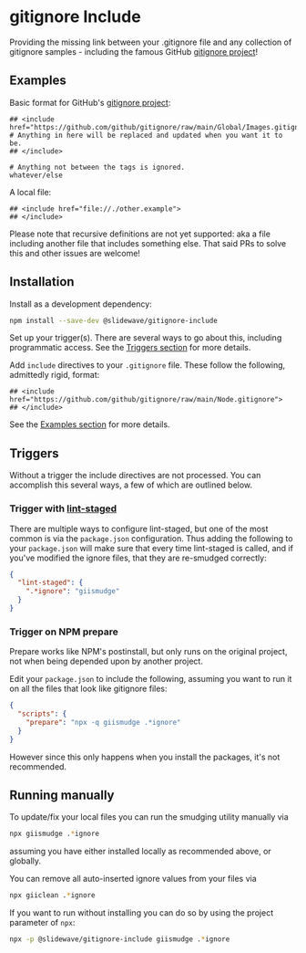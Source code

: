 # gitignore Include

Providing the missing link between your .gitignore file and any collection of gitignore samples - including the famous GitHub [gitignore project]("https://github.com/github/gitignore)!

## Examples

Basic format for GitHub's [gitignore project]("https://github.com/github/gitignore):

```gitignore
## <include href="https://github.com/github/gitignore/raw/main/Global/Images.gitignore">
# Anything in here will be replaced and updated when you want it to be.
## </include>

# Anything not between the tags is ignored.
whatever/else
```

A local file:

```gitignore
## <include href="file://./other.example">
## </include>
```

Please note that recursive definitions are not yet supported: aka a file including another file that includes something else. That said PRs to solve this and other issues are welcome!

## Installation

Install as a development dependency:

```sh
npm install --save-dev @slidewave/gitignore-include
```

Set up your trigger(s). There are several ways to go about this, including programmatic access. See the [Triggers section](#triggers) for more details.

Add `include` directives to your `.gitignore` file. These follow the following, admittedly rigid, format:

```gitignore
## <include href="https://github.com/github/gitignore/raw/main/Node.gitignore">
## </include>
```

See the [Examples section](#examples) for more details.

## Triggers

Without a trigger the include directives are not processed. You can accomplish this several ways, a few of which are outlined below.

### Trigger with [lint-staged](https://github.com/okonet/lint-staged)

There are multiple ways to configure lint-staged, but one of the most common is via the `package.json` configuration. Thus adding the following to your `package.json` will make sure that every time lint-staged is called, and if you've modified the ignore files, that they are re-smudged correctly:

```json
{
  "lint-staged": {
    ".*ignore": "giismudge"
  }
}
```

### Trigger on NPM prepare

Prepare works like NPM's postinstall, but only runs on the original project, not when being depended upon by another project.

Edit your `package.json` to include the following, assuming you want to run it on all the files that look like gitignore files:

```json
{
  "scripts": {
    "prepare": "npx -q giismudge .*ignore"
  }
}
```

However since this only happens when you install the packages, it's not recommended.

## Running manually

To update/fix your local files you can run the smudging utility manually via

```sh
npx giismudge .*ignore
```

assuming you have either installed locally as recommended above, or globally.

You can remove all auto-inserted ignore values from your files via

```sh
npx giiclean .*ignore
```

If you want to run without installing you can do so by using the project parameter of `npx`:

```sh
npx -p @slidewave/gitignore-include giismudge .*ignore
```
